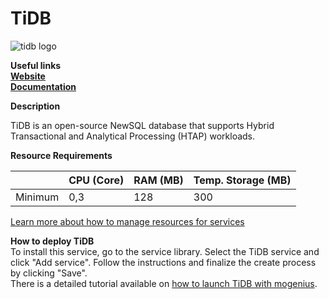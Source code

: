 # TiDB

![tidb logo](https://api.mogenius.com/file/id/3e070f62-001b-475a-889c-b4c8e56af3b2)

**Useful links**  
**[Website](https://pingcap.com/)**  
**[Documentation](https://docs.pingcap.com/tidb/stable)**  

**Description**

TiDB is an open-source NewSQL database that supports Hybrid Transactional and Analytical Processing (HTAP) workloads.

**Resource Requirements**

||CPU (Core)|RAM (MB)  |Temp. Storage (MB)|
|--|--|--|--|
| Minimum | 0,3 |128| 300

[Learn more about how to manage resources for services](./../../cloud-management/resource-management.md)

**How to deploy TiDB**  
To install this service, go to the service library. Select the TiDB service and click "Add service". Follow the instructions and finalize the create process by clicking "Save".  
There is a detailed tutorial available on [how to launch TiDB with mogenius](./../../tutorials/how-to-deploy-a-tidb-database-in-the-cloud.md).
